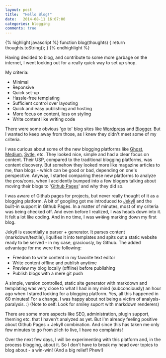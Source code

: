 ```yaml
---
layout: post
title:  "Hello Blog!"
date:   2014-08-11 16:07:00
categories: blogging
comments: true
---
```


{% highlight javascript %}
function blog(thoughts) {
	return thoughts.toString();
}
{% endhighlight %}

Having decided to blog, and contribute to some more garbage on the internet, I went looking out for a really quick way to set up shop.

My criteria:

* Minimal
* Reponsive
* Quick set-up
* Hassle-free templating
* Sufficient control over layouting
* Quick and easy publishing and hosting  
* More focus on content, less on styling
* Write content like writing code

There were some obvious 'go to' blog sites like [Wordpress][wordpress] and [Blogger][blogger]. But I wanted to keep away from those, as I knew they didn't meet some of my criteria. 

I was curious about some of the new blogging platforms like [Ghost][ghost], [Medium][medium], [Svtle][svtle], etc. They looked nice, simple and had a clear focus on content. Their USP, compared to the traditional blogging platforms, was content discovery. But somehow they looked more like magazine articles to me, than blogs - which can be good or bad, depending on one's perspective. Anyway, I started comparing these new platforms to analyze the pros/cons, when I accidently bumped into a few blogers talking about moving their blogs to '[Github Pages][github-pages]' and why they did so. 

I was aware of Github pages for projects, but never really thought of it as a blogging platform. A bit of googling got me introduced to [Jekyll][jekyll] and the built-in support in Github Pages. In a matter of minutes, most of my criteria was being checked off. And even before I realized, I was heads down into it. It felt a lot like coding. And in no time, I was ~~writing~~ marking down my first blog. 

Jekyll is essentially a parser + generator. It parses content (markdown/textile), liquifies it into templates and spits out a static website ready to be served - in my case, graciously, by Github. The added advantage for me were the following:

* Freedom to write content in my favorite text editor
* Write content offline and publish anytime
* Preview my blog locally (offline) before publishing
* Publish blogs with a mere git push

A simple, version controlled, static site generator with markdown and templating was very close to what I had in my mind (subconciously) an hour ago when I stared looking for a blogging platform. Yes, all this happened in 60 minutes! For a change, I was happy about not being a victim of analysis-paralysis. :) (Note to self: Look for smiley suport with markdown renderers) 

There are some more aspects like SEO, administration, plugin support, theming etc. that I haven't analyzed as yet. But I'm already feeling positive about Github Pages + Jekyll combination. And since this has taken me only few minutes to go from zilch to live, I have no complaints!

Over the next few days, I will be experimenting with this platform and, in the process blogging, about it. So I don't have to break my head over topics to blog about - a win-win! (And a big relief! Phew!)


[jekyll]: http://jekyllrb.com
[ghost]: https://ghost.org/
[medium]: https://medium.com/
[svtle]: https://svbtle.com/
[wordpress]: https://wordpress.com/
[blogger]: https://www.blogger.com/
[github-pages]: https://pages.github.com/
